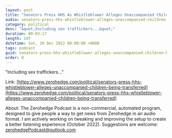 ```yaml
---
layout: post
title: "Senators Press HHS As Whistleblower Alleges Unaccompanied Children Being Transferred To Criminals"
audio: senators-press-hhs-whistleblower-alleges-unaccompanied-children-being-transferred-0
category: political
desc: "&quot;Including sex traffickers...&quot;"
duration: 00:03:17
length: 197
datetime: Sat, 10 Dec 2022 00:00:00 +0000
tags: podcast
guid: senators-press-hhs-whistleblower-alleges-unaccompanied-children-being-transferred-0
order: 0
---
```

&quot;Including sex traffickers...&quot;

Link: [https://www.zerohedge.com/political/senators-press-hhs-whistleblower-alleges-unaccompanied-children-being-transferred](https://www.zerohedge.com/political/senators-press-hhs-whistleblower-alleges-unaccompanied-children-being-transferred)

About: The Zerohedge Podcast is a non-commercial, automated program, designed to give people a way to get news from Zerohedge in an audio format.  I am actively working on tweaking and improving the setup to create a better listening experience (October 2022).  Suggestions are welcome: [zerohedgePodcast@outlook.com](mailto:zerohedgePodcast@outlook.com)